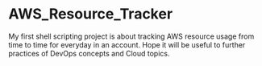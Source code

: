 # AWS_Resource_Tracker
My first shell scripting project is about tracking AWS resource usage from time to time for everyday in an account. Hope it will be useful to further practices of DevOps concepts and Cloud topics.
